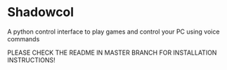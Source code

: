 # Shadowcol
A python control interface to play games and control your PC using voice commands

PLEASE CHECK THE README IN MASTER BRANCH FOR INSTALLATION INSTRUCTIONS!
